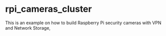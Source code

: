 # rpi_cameras_cluster
This is an example on how to build Raspberry Pi security cameras with VPN and Network Storage,
